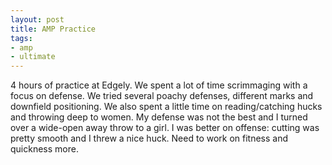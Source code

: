 ```yaml
---
layout: post
title: AMP Practice
tags:
- amp
- ultimate
---
```


4 hours of practice at Edgely. We spent a lot of time scrimmaging with a focus on defense. We tried several poachy defenses, different marks and downfield positioning. We also spent a little time on reading/catching hucks and throwing deep to women. My defense was not the best and I turned over a wide-open away throw to a girl. I was better on offense: cutting was pretty smooth and I threw a nice huck. Need to work on fitness and quickness more.
